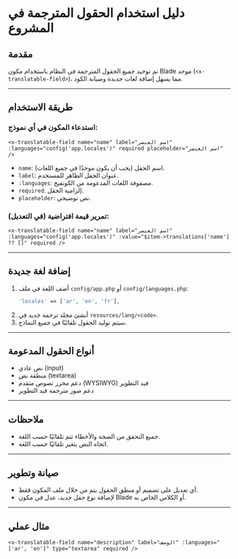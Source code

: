 # دليل استخدام الحقول المترجمة في المشروع

## مقدمة
تم توحيد جميع الحقول المترجمة في النظام باستخدام مكون Blade موحد (`<x-translatable-field>`)، مما يسهل إضافة لغات جديدة وصيانة الكود.

---

## طريقة الاستخدام

### استدعاء المكون في أي نموذج:
```blade
<x-translatable-field name="name" label="اسم العنصر" :languages="config('app.locales')" required placeholder="اسم العنصر" />
```
- `name`: اسم الحقل (يجب أن يكون موحدًا في جميع اللغات).
- `label`: عنوان الحقل الظاهر للمستخدم.
- `:languages`: مصفوفة اللغات المدعومة من الكونفيج.
- `required`: إلزامية الحقل.
- `placeholder`: نص توضيحي.

### تمرير قيمة افتراضية (في التعديل):
```blade
<x-translatable-field name="name" label="اسم العنصر" :languages="config('app.locales')" :value="$item->translations['name'] ?? []" required />
```

---

## إضافة لغة جديدة
1. أضف اللغة في ملف `config/app.php` أو `config/languages.php`:
   ```php
   'locales' => ['ar', 'en', 'fr'],
   ```
2. أنشئ مجلد ترجمة جديد في `resources/lang/<code>`.
3. سيتم توليد الحقول تلقائيًا في جميع النماذج.

---

## أنواع الحقول المدعومة
- نص عادي (input)
- منطقة نص (textarea)
- دعم محرر نصوص متقدم (WYSIWYG) قيد التطوير
- دعم صور مترجمة قيد التطوير

---

## ملاحظات
- جميع التحقق من الصحة والأخطاء تتم تلقائيًا حسب اللغة.
- اتجاه النص يتغير تلقائيًا حسب اللغة.

---

## صيانة وتطوير
- أي تعديل على تصميم أو منطق الحقول يتم من خلال ملف المكون فقط.
- لإضافة نوع حقل جديد، عدل في مكون Blade أو الكلاس الخاص به.

---

## مثال عملي
```blade
<x-translatable-field name="description" label="الوصف" :languages="['ar', 'en']" type="textarea" required />
```
